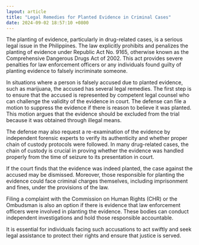 ```yaml
---
layout: article
title: "Legal Remedies for Planted Evidence in Criminal Cases"
date: 2024-09-02 18:57:10 +0800
---
```


<p>The planting of evidence, particularly in drug-related cases, is a serious legal issue in the Philippines. The law explicitly prohibits and penalizes the planting of evidence under Republic Act No. 9165, otherwise known as the Comprehensive Dangerous Drugs Act of 2002. This act provides severe penalties for law enforcement officers or any individuals found guilty of planting evidence to falsely incriminate someone.</p><p>In situations where a person is falsely accused due to planted evidence, such as marijuana, the accused has several legal remedies. The first step is to ensure that the accused is represented by competent legal counsel who can challenge the validity of the evidence in court. The defense can file a motion to suppress the evidence if there is reason to believe it was planted. This motion argues that the evidence should be excluded from the trial because it was obtained through illegal means.</p><p>The defense may also request a re-examination of the evidence by independent forensic experts to verify its authenticity and whether proper chain of custody protocols were followed. In many drug-related cases, the chain of custody is crucial in proving whether the evidence was handled properly from the time of seizure to its presentation in court.</p><p>If the court finds that the evidence was indeed planted, the case against the accused may be dismissed. Moreover, those responsible for planting the evidence could face criminal charges themselves, including imprisonment and fines, under the provisions of the law.</p><p>Filing a complaint with the Commission on Human Rights (CHR) or the Ombudsman is also an option if there is evidence that law enforcement officers were involved in planting the evidence. These bodies can conduct independent investigations and hold those responsible accountable.</p><p>It is essential for individuals facing such accusations to act swiftly and seek legal assistance to protect their rights and ensure that justice is served.</p>